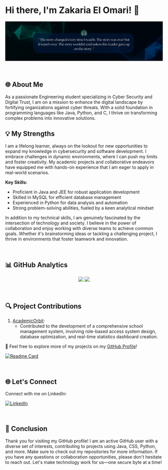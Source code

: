 # Hi there, I'm Zakaria El Omari! 👋

![Banner](https://github.com/Supreme-Zarck/Supreme-Zarck/raw/main/banner.png)

&nbsp;

## 🌐 About Me

As a passionate Engineering student specializing in Cyber Security and Digital Trust, I am on a mission to enhance the digital landscape by fortifying organizations against cyber threats. With a solid foundation in programming languages like Java, Python, and C, I thrive on transforming complex problems into innovative solutions.


## 💡 My Strengths

I am a lifelong learner, always on the lookout for new opportunities to expand my knowledge in cybersecurity and software development. I embrace challenges in dynamic environments, where I can push my limits and foster creativity. My academic projects and collaborative endeavors have equipped me with hands-on experience that I am eager to apply in real-world scenarios.

**Key Skills:**
- Proficient in Java and JEE for robust application development
- Skilled in MySQL for efficient database management
- Experienced in Python for data analysis and automation
- Strong problem-solving abilities, fueled by a keen analytical mindset

In addition to my technical skills, I am genuinely fascinated by the intersection of technology and society. I believe in the power of collaboration and enjoy working with diverse teams to achieve common goals. Whether it's brainstorming ideas or tackling a challenging project, I thrive in environments that foster teamwork and innovation.

&nbsp;

## 📊 GitHub Analytics

<!-- Stats + Languages row -->
<div align="center">

  <img src="https://github-readme-stats.vercel.app/api?username=ZAKARIA-ELOMARI&show_icons=true&theme=radical&hide_border=true&card_width=420"  height="180"/>

  <img src="https://github-readme-stats.vercel.app/api/top-langs/?username=ZAKARIA-ELOMARI&layout=compact&theme=radical&hide_border=true&card_width=420"  height="180"/>

</div>


&nbsp;

## 🔍 Project Contributions
   
1. [AcademicOrbit](https://github.com/AizenTa/AcademicOrbit):
   - Contributed to the development of a comprehensive school management system, involving role-based access system design, database optimization, and real-time statistics dashboard creation.

🔎 Feel free to explore more of my projects on my [GitHub Profile](https://github.com/ZAKARIA-ELOMARI)!
<!-- Pinned repos -->
[![Readme Card](https://github-readme-stats.vercel.app/api/pin/?username=ZAKARIA-ELOMARI&repo=Qanouni-Ai&theme=algolia&hide_border=true)](https://github.com/ZAKARIA-ELOMARI/qanouni-Ai)

&nbsp;


## 🌐 Let's Connect

Connect with me on LinkedIn:

[![LinkedIn](https://img.shields.io/badge/LinkedIn-0077B5?style=for-the-badge&logo=linkedin&logoColor=white)](https://www.linkedin.com/in/el-omari-zakaria/)


&nbsp;

## 📝 Conclusion

Thank you for visiting my GitHub profile! I am an active GitHub user with a diverse set of interests, contributing to projects using Java, CSS, Python, and more. Make sure to check out my repositories for more information. If you have any questions or collaboration opportunities, please don't hesitate to reach out. Let's make technology work for us—one secure byte at a time!
  
